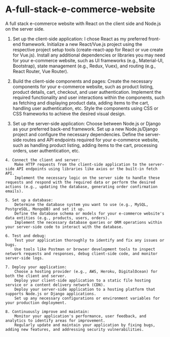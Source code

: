# A-full-stack-e-commerce-website
A full stack e-commerce website with React on the client side and Node.js on the server side.

   1.  Set up the client-side application:
        I chose React as my preferred front-end framework.
        Initialize a new React/Vue.js project using the respective project setup tools (create-react-app for React or vue create for Vue.js).
        Install any additional dependencies or libraries you may need for your e-commerce website, such as UI frameworks (e.g., Material-UI, Bootstrap), state management (e.g., Redux, Vuex), and routing (e.g., React Router, Vue Router).

   2. Build the client-side components and pages:
        Create the necessary components for your e-commerce website, such as product listing, product details, cart, checkout, and user authentication.
        Implement the required functionality and user interactions within the components, such as fetching and displaying product data, adding items to the cart, handling user authentication, etc.
        Style the components using CSS or CSS frameworks to achieve the desired visual design.

   3. Set up the server-side application:
        Choose between Node.js or Django as your preferred back-end framework.
        Set up a new Node.js/Django project and configure the necessary dependencies.
        Define the server-side routes and API endpoints required for your e-commerce website, such as handling product listing, adding items to the cart, processing orders, user authentication, etc.

    4. Connect the client and server:
        Make HTTP requests from the client-side application to the server-side API endpoints using libraries like axios or the built-in fetch API.
        Implement the necessary logic on the server side to handle these requests and respond with the required data or perform the desired actions (e.g., updating the database, generating order confirmation emails).

    5. Set up a database:
        Determine the database system you want to use (e.g., MySQL, PostgreSQL, MongoDB) and set it up.
        Define the database schema or models for your e-commerce website's data entities (e.g., products, users, orders).
        Implement the necessary database queries or ORM operations within your server-side code to interact with the database.

    6. Test and debug:
        Test your application thoroughly to identify and fix any issues or bugs.
        Use tools like Postman or browser development tools to inspect network requests and responses, debug client-side code, and monitor server-side logs.

    7. Deploy your application:
        Choose a hosting provider (e.g., AWS, Heroku, DigitalOcean) for both the client and server.
        Deploy your client-side application to a static file hosting service or a content delivery network (CDN).
        Deploy your server-side application to a hosting platform that supports Node.js or Django applications.
        Set up any necessary configurations or environment variables for your production deployment.

    8. Continuously improve and maintain:
        Monitor your application's performance, user feedback, and analytics to identify areas for improvement.
        Regularly update and maintain your application by fixing bugs, adding new features, and addressing security vulnerabilities.
     
